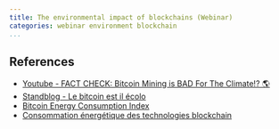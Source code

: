 ```yaml
---
title: The environmental impact of blockchains (Webinar)
categories: webinar environment blockchain
...
```



## References

* [Youtube - FACT CHECK: Bitcoin Mining is BAD For The Climate!? 🌎](https://www.youtube.com/watch?v=DidAwxWaDKI)
* [Standblog - Le bitcoin est il écolo](https://standblog.org/blog/post/2021/04/26/Le-Bitcoin-est-il-ecolo)
* [Bitcoin Energy Consumption Index](https://digiconomist.net/bitcoin-energy-consumption)
* [Consommation énergétique des technologies blockchain](https://ecoinfo.cnrs.fr/2020/02/11/consommation-energetique-des-technologies-blockchain/)